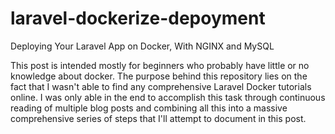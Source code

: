 # laravel-dockerize-depoyment
Deploying Your Laravel App on Docker, With NGINX and MySQL

This post is intended mostly for beginners who probably have little or no knowledge about docker. The purpose behind this repository lies on the fact that I wasn't able to find any comprehensive Laravel Docker tutorials online. I was only able in the end to accomplish this task through continuous reading of multiple blog posts and combining all this into a massive comprehensive series of steps that I'll attempt to document in this post.

